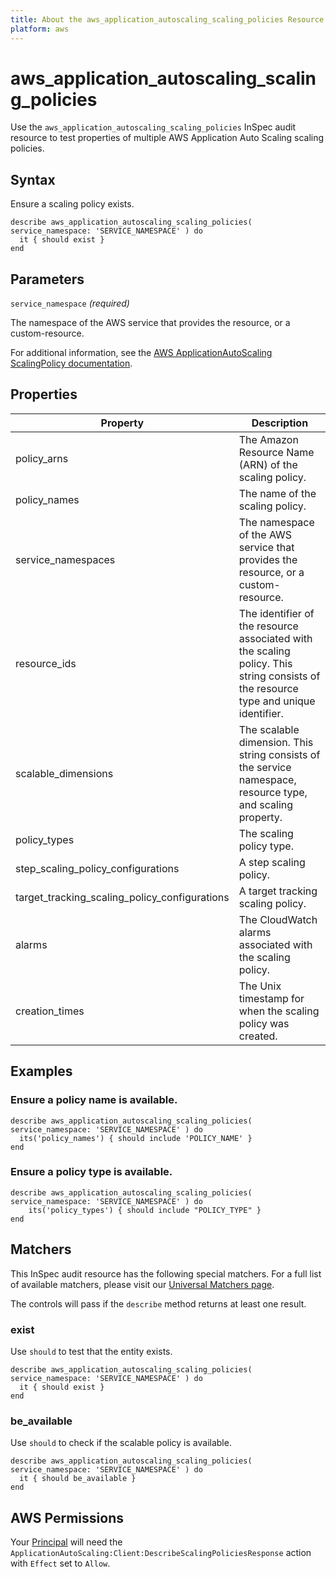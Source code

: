 ```yaml
---
title: About the aws_application_autoscaling_scaling_policies Resource
platform: aws
---
```


# aws_application_autoscaling_scaling_policies

Use the `aws_application_autoscaling_scaling_policies` InSpec audit resource to test properties of multiple AWS Application Auto Scaling scaling policies.

## Syntax

Ensure a scaling policy exists.

    describe aws_application_autoscaling_scaling_policies( service_namespace: 'SERVICE_NAMESPACE' ) do
      it { should exist }
    end

## Parameters

`service_namespace` _(required)_

The namespace of the AWS service that provides the resource, or a custom-resource.

For additional information, see the [AWS ApplicationAutoScaling ScalingPolicy documentation](https://docs.aws.amazon.com/AWSCloudFormation/latest/UserGuide/aws-resource-applicationautoscaling-scalingpolicy.html).

## Properties

| Property | Description|
| --- | --- |
| policy_arns | The Amazon Resource Name (ARN) of the scaling policy. |
| policy_names | The name of the scaling policy. |
| service_namespaces | The namespace of the AWS service that provides the resource, or a custom-resource. |
| resource_ids | The identifier of the resource associated with the scaling policy. This string consists of the resource type and unique identifier. |
| scalable_dimensions | The scalable dimension. This string consists of the service namespace, resource type, and scaling property. |
| policy_types | The scaling policy type. |
| step_scaling_policy_configurations | A step scaling policy. |
| target_tracking_scaling_policy_configurations | A target tracking scaling policy. |
| alarms | The CloudWatch alarms associated with the scaling policy. |
| creation_times | The Unix timestamp for when the scaling policy was created. |

## Examples

### Ensure a policy name is available.

    describe aws_application_autoscaling_scaling_policies( service_namespace: 'SERVICE_NAMESPACE' ) do
      its('policy_names') { should include 'POLICY_NAME' }
    end

### Ensure a policy type is available.

    describe aws_application_autoscaling_scaling_policies( service_namespace: 'SERVICE_NAMESPACE' ) do
        its('policy_types') { should include "POLICY_TYPE" }
    end

## Matchers

This InSpec audit resource has the following special matchers. For a full list of available matchers, please visit our [Universal Matchers page](https://www.inspec.io/docs/reference/matchers/).

The controls will pass if the `describe` method returns at least one result.

### exist

Use `should` to test that the entity exists.

    describe aws_application_autoscaling_scaling_policies( service_namespace: 'SERVICE_NAMESPACE' ) do
      it { should exist }
    end

### be_available

Use `should` to check if the scalable policy is available.

    describe aws_application_autoscaling_scaling_policies( service_namespace: 'SERVICE_NAMESPACE' ) do
      it { should be_available }
    end

## AWS Permissions

Your [Principal](https://docs.aws.amazon.com/IAM/latest/UserGuide/intro-structure.html#intro-structure-principal) will need the `ApplicationAutoScaling:Client:DescribeScalingPoliciesResponse` action with `Effect` set to `Allow`.
